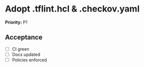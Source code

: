 # Adopt .tflint.hcl & .checkov.yaml
**Priority:** P1

## Acceptance
- [ ] CI green
- [ ] Docs updated
- [ ] Policies enforced
